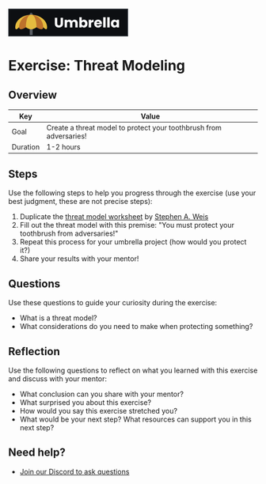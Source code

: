 <a href="../../overview/README.md"><img src="../umbrella.svg" alt="Umbrella project"></a>

# Exercise: Threat Modeling

## Overview

| Key | Value |
| --- | --- |
| Goal | Create a threat model to protect your toothbrush from adversaries! |
| Duration | 1-2 hours |

## Steps

Use the following steps to help you progress through the exercise (use your best judgment, these are not precise steps):

1. Duplicate the [threat model worksheet](https://www.figma.com/file/uyRiqbNVmEw3dCIO2wOY5U/Threat-Model-Worksheet?node-id=0%3A1) by [Stephen A. Weis](https://saweis.net/)
2. Fill out the threat model with this premise: "You must protect your toothbrush from adversaries!"
3. Repeat this process for your umbrella project (how would you protect it?)
4. Share your results with your mentor!

## Questions

Use these questions to guide your curiosity during the exercise:

- What is a threat model?
- What considerations do you need to make when protecting something?

## Reflection

Use the following questions to reflect on what you learned with this exercise and discuss with your mentor:

- What conclusion can you share with your mentor?
- What surprised you about this exercise?
- How would you say this exercise stretched you? 
- What would be your next step? What resources can support you in this next step?
## Need help?

- [Join our Discord to ask questions](https://discord.gg/bDVYvG3Czd)
